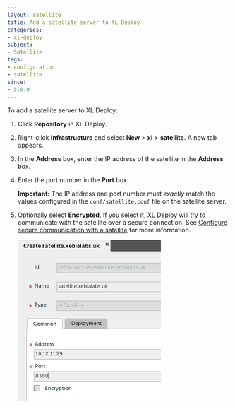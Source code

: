 ```yaml
---
layout: satellite
title: Add a satellite server to XL Deploy
categories:
- xl-deploy
subject:
- Satellite
tags:
- configuration
- satellite
since:
- 5.0.0
---
```


To add a satellite server to XL Deploy:

1. Click **Repository** in XL Deploy.
2. Right-click **Infrastructure** and select **New** > **xl** > **satellite**. A new tab appears.
3. In the **Address** box, enter the IP address of the satellite in the **Address** box.
4. Enter the port number in the **Port** box.

    **Important:** The IP address and port number must *exactly* match the values configured in the `conf/satellite.conf` file on the satellite server.

5. Optionally select **Encrypted**. If you select it, XL Deploy will try to communicate with the satellite over a secure connection. See [Configure secure communication with a satellite](/xl-deploy/how-to/configure-secure-communication-with-a-satellite.html) for more information.

    ![image](images/satellite-ci-configuration.png) 
